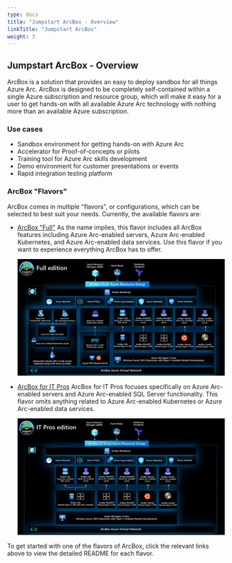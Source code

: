 ```yaml
---
type: docs
title: "Jumpstart ArcBox - Overview"
linkTitle: "Jumpstart ArcBox"
weight: 3
---
```


## Jumpstart ArcBox - Overview

ArcBox is a solution that provides an easy to deploy sandbox for all things Azure Arc. ArcBox is designed to be completely self-contained within a single Azure subscription and resource group, which will make it easy for a user to get hands-on with all available Azure Arc technology with nothing more than an available Azure subscription.

### Use cases

- Sandbox environment for getting hands-on with Azure Arc
- Accelerator for Proof-of-concepts or pilots
- Training tool for Azure Arc skills development
- Demo environment for customer presentations or events
- Rapid integration testing platform

### ArcBox "Flavors"

ArcBox comes in multiple "flavors", or configurations, which can be selected to best suit your needs. Currently, the available flavors are:

- [ArcBox "Full"](https://azurearcjumpstart.io/azure_jumpstart_arcbox/flavors/Full)
    As the name implies, this flavor includes all ArcBox features including Azure Arc-enabled servers, Azure Arc-enabled Kubernetes, and Azure Arc-enabled data services. Use this flavor if you want to experience everything ArcBox has to offer.

    ![ArcBox architecture diagram](./arch_full.png)

- [ArcBox for IT Pros](https://azurearcjumpstart.io.azure_jumpstart_arcbox/flavors/ITPro)
    ArcBox for IT Pros focuses specifically on Azure Arc-enabled servers and Azure Arc-enabled SQL Server functionality. This flavor omits anything related to Azure Arc-enabled Kubernetes or Azure Arc-enabled data services.

    ![ArcBox for IT Pros architecture diagram](./arch_itpro.png)

To get started with one of the flavors of ArcBox, click the relevant links above to view the detailed README for each flavor.
